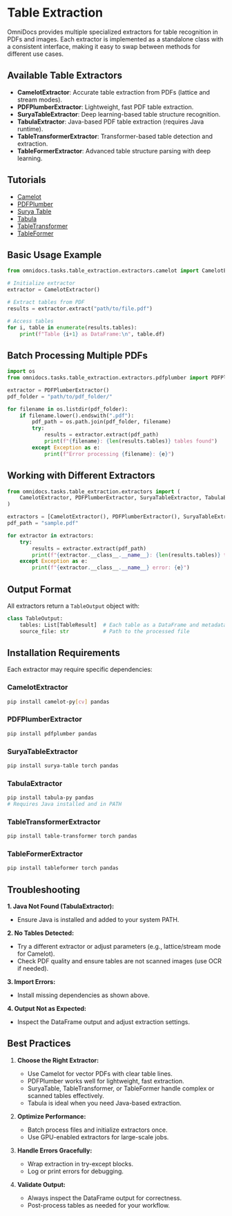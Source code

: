 # Table Extraction

OmniDocs provides multiple specialized extractors for table recognition in PDFs and images. Each extractor is implemented as a standalone class with a consistent interface, making it easy to swap between methods for different use cases.

## Available Table Extractors

- **CamelotExtractor**: Accurate table extraction from PDFs (lattice and stream modes).
- **PDFPlumberExtractor**: Lightweight, fast PDF table extraction.
- **SuryaTableExtractor**: Deep learning-based table structure recognition.
- **TabulaExtractor**: Java-based PDF table extraction (requires Java runtime).
- **TableTransformerExtractor**: Transformer-based table detection and extraction.
- **TableFormerExtractor**: Advanced table structure parsing with deep learning.

## Tutorials

- [Camelot](tutorials/camelot.ipynb)
- [PDFPlumber](tutorials/pdfplumber.ipynb)
- [Surya Table](tutorials/surya_table.ipynb)
- [Tabula](tutorials/tabula.ipynb)
- [TableTransformer](tutorials/tabletransformer.ipynb)
- [TableFormer](tutorials/tableformer.ipynb)

## Basic Usage Example

```python
from omnidocs.tasks.table_extraction.extractors.camelot import CamelotExtractor

# Initialize extractor
extractor = CamelotExtractor()

# Extract tables from PDF
results = extractor.extract("path/to/file.pdf")

# Access tables
for i, table in enumerate(results.tables):
    print(f"Table {i+1} as DataFrame:\n", table.df)
```

## Batch Processing Multiple PDFs

```python
import os
from omnidocs.tasks.table_extraction.extractors.pdfplumber import PDFPlumberExtractor

extractor = PDFPlumberExtractor()
pdf_folder = "path/to/pdf_folder/"

for filename in os.listdir(pdf_folder):
    if filename.lower().endswith(".pdf"):
        pdf_path = os.path.join(pdf_folder, filename)
        try:
            results = extractor.extract(pdf_path)
            print(f"{filename}: {len(results.tables)} tables found")
        except Exception as e:
            print(f"Error processing {filename}: {e}")
```

## Working with Different Extractors

```python
from omnidocs.tasks.table_extraction.extractors import (
    CamelotExtractor, PDFPlumberExtractor, SuryaTableExtractor, TabulaExtractor
)

extractors = [CamelotExtractor(), PDFPlumberExtractor(), SuryaTableExtractor(), TabulaExtractor()]
pdf_path = "sample.pdf"

for extractor in extractors:
    try:
        results = extractor.extract(pdf_path)
        print(f"{extractor.__class__.__name__}: {len(results.tables)} tables")
    except Exception as e:
        print(f"{extractor.__class__.__name__} error: {e}")
```

## Output Format

All extractors return a `TableOutput` object with:

```python
class TableOutput:
    tables: List[TableResult]  # Each table as a DataFrame and metadata
    source_file: str           # Path to the processed file
```

## Installation Requirements

Each extractor may require specific dependencies:

### CamelotExtractor
```bash
pip install camelot-py[cv] pandas
```

### PDFPlumberExtractor
```bash
pip install pdfplumber pandas
```

### SuryaTableExtractor
```bash
pip install surya-table torch pandas
```

### TabulaExtractor
```bash
pip install tabula-py pandas
# Requires Java installed and in PATH
```

### TableTransformerExtractor
```bash
pip install table-transformer torch pandas
```

### TableFormerExtractor
```bash
pip install tableformer torch pandas
```

## Troubleshooting

**1. Java Not Found (TabulaExtractor):**
- Ensure Java is installed and added to your system PATH.

**2. No Tables Detected:**
- Try a different extractor or adjust parameters (e.g., lattice/stream mode for Camelot).
- Check PDF quality and ensure tables are not scanned images (use OCR if needed).

**3. Import Errors:**
- Install missing dependencies as shown above.

**4. Output Not as Expected:**
- Inspect the DataFrame output and adjust extraction settings.

## Best Practices

1. **Choose the Right Extractor:**
   - Use Camelot for vector PDFs with clear table lines.
   - PDFPlumber works well for lightweight, fast extraction.
   - SuryaTable, TableTransformer, or TableFormer handle complex or scanned tables effectively.
   - Tabula is ideal when you need Java-based extraction.

2. **Optimize Performance:**
   - Batch process files and initialize extractors once.
   - Use GPU-enabled extractors for large-scale jobs.

3. **Handle Errors Gracefully:**
   - Wrap extraction in try-except blocks.
   - Log or print errors for debugging.

4. **Validate Output:**
   - Always inspect the DataFrame output for correctness.
   - Post-process tables as needed for your workflow.